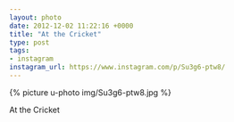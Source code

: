 ```yaml
---
layout: photo
date: 2012-12-02 11:22:16 +0000
title: "At the Cricket"
type: post
tags:
- instagram
instagram_url: https://www.instagram.com/p/Su3g6-ptw8/
---
```


{% picture u-photo img/Su3g6-ptw8.jpg %}

At the Cricket

